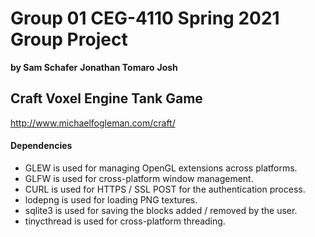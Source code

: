 # Group 01 CEG-4110 Spring 2021 Group Project
**by Sam Schafer**
**Jonathan Tomaro**
**Josh**

## Craft Voxel Engine Tank Game


http://www.michaelfogleman.com/craft/

#### Dependencies

* GLEW is used for managing OpenGL extensions across platforms.
* GLFW is used for cross-platform window management.
* CURL is used for HTTPS / SSL POST for the authentication process.
* lodepng is used for loading PNG textures.
* sqlite3 is used for saving the blocks added / removed by the user.
* tinycthread is used for cross-platform threading.
